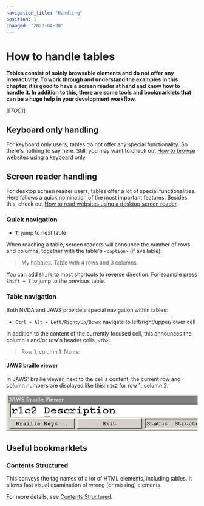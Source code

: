 ```yaml
---
navigation_title: "Handling"
position: 1
changed: "2020-04-30"
---
```


# How to handle tables

**Tables consist of solely browsable elements and do not offer any interactivity. To work through and understand the examples in this chapter, it is good to have a screen reader at hand and know how to handle it. In addition to this, there are some tools and bookmarklets that can be a huge help in your development workflow.**

[[_TOC_]]

## Keyboard only handling

For keyboard only users, tables do not offer any special functionality. So there's nothing to say here. Still, you may want to check out [How to browse websites using a keyboard only](/knowledge/keyboard-only/browsing-websites).

## Screen reader handling

For desktop screen reader users, tables offer a lot of special functionalities. Here follows a quick nomination of the most important features. Besides this, check out [How to read websites using a desktop screen reader](/knowledge/screen-readers/desktop/reading-websites).

### Quick navigation

- `T`: jump to next table

When reaching a table, screen readers will announce the number of rows and columns, together with the table's `<caption>` (if available):

> My hobbies. Table with 4 rows and 3 columns.

You can add `Shift` to most shortcuts to reverse direction. For example press `Shift + T` to jump to the previous table.

### Table navigation

Both NVDA and JAWS provide a special navigation within tables:

- `Ctrl + Alt + Left/Right/Up/Down`: navigate to left/right/upper/lower cell

In addition to the content of the currently focused cell, this announces the column's and/or row's header cells, `<th>`:

> Row 1, column 1: Name.

#### JAWS braille viewer

In JAWS' braille viewer, next to the cell's content, the current row and column numbers are displayed like this: `r1c2` for row 1, column 2.

![JAWS braille viewer with table row and column](_media/jaws-braille-viewer-with-table-row-and-column.png)

## Useful bookmarklets

### Contents Structured

This conveys the tag names of a lot of HTML elements, including tables. It allows fast visual examination of wrong (or missing) elements.

For more details, see [Contents Structured](/setup/browsers/bookmarklets/contents-structured).
